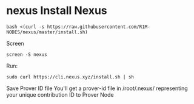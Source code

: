 # nexus<b> Install Nexus </b>

```
bash <(curl -s https://raw.githubusercontent.com/R1M-NODES/nexus/master/install.sh)
```

Screen

```
screen -S nexus
```

Run:

```
sudo curl https://cli.nexus.xyz/install.sh | sh
```

Save Prover ID file
You'll get a prover-id file in /root/.nexus/ representing your unique contribution ID to Prover Node

